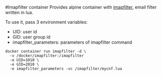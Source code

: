 #Imapfilter container
Provides alpine container with [imapfilter](https://github.com/lefcha/imapfilter), email filter written in lua.


To use it, pass 3 environment variables:
 * UID: user id
 * GID: user group id
 * imapfilter_parameters: parameters of imapfilter command

```
docker container run imapfilter -d \
  -v /docker/imapfilter:/imapfilter
  -e UID=1010 \
  -e GID=2010 \
  -e imapfilter_parameters -vc /imapfilter/mycnf.lua
```
